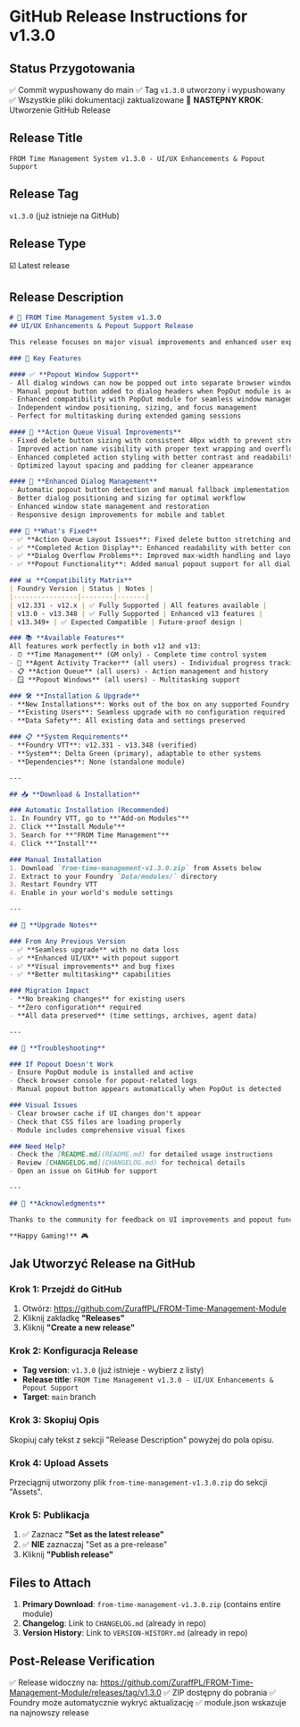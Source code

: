 # GitHub Release Instructions for v1.3.0

## Status Przygotowania
✅ Commit wypushowany do main
✅ Tag `v1.3.0` utworzony i wypushowany
✅ Wszystkie pliki dokumentacji zaktualizowane
🔲 **NASTĘPNY KROK**: Utworzenie GitHub Release

## Release Title
`FROM Time Management System v1.3.0 - UI/UX Enhancements & Popout Support`

## Release Tag
`v1.3.0` (już istnieje na GitHub)

## Release Type
☑️ Latest release

## Release Description

```markdown
# 🎨 FROM Time Management System v1.3.0
## UI/UX Enhancements & Popout Support Release

This release focuses on major visual improvements and enhanced user experience with popout window support for better multitasking during gameplay.

### 🚀 Key Features

#### ✅ **Popout Window Support**
- All dialog windows can now be popped out into separate browser windows
- Manual popout button added to dialog headers when PopOut module is active
- Enhanced compatibility with PopOut module for seamless window management
- Independent window positioning, sizing, and focus management
- Perfect for multitasking during extended gaming sessions

#### 🎨 **Action Queue Visual Improvements**
- Fixed delete button sizing with consistent 40px width to prevent stretching
- Improved action name visibility with proper text wrapping and overflow handling
- Enhanced completed action styling with better contrast and readability
- Optimized layout spacing and padding for cleaner appearance

#### 🔧 **Enhanced Dialog Management**
- Automatic popout button detection and manual fallback implementation
- Better dialog positioning and sizing for optimal workflow
- Enhanced window state management and restoration
- Responsive design improvements for mobile and tablet

### 🔄 **What's Fixed**
- ✅ **Action Queue Layout Issues**: Fixed delete button stretching and action name visibility
- ✅ **Completed Action Display**: Enhanced readability with better contrast
- ✅ **Dialog Overflow Problems**: Improved max-width handling and layout
- ✅ **Popout Functionality**: Added manual popout support for all dialogs

### 📊 **Compatibility Matrix**
| Foundry Version | Status | Notes |
|----------------|--------|-------|
| v12.331 - v12.x | ✅ Fully Supported | All features available |
| v13.0 - v13.348 | ✅ Fully Supported | Enhanced v13 features |
| v13.349+ | ✅ Expected Compatible | Future-proof design |

### 📚 **Available Features**
All features work perfectly in both v12 and v13:
- ⏰ **Time Management** (GM only) - Complete time control system
- 👥 **Agent Activity Tracker** (all users) - Individual progress tracking
- 📋 **Action Queue** (all users) - Action management and history
- 🪟 **Popout Windows** (all users) - Multitasking support

### 🛠️ **Installation & Upgrade**
- **New Installations**: Works out of the box on any supported Foundry version
- **Existing Users**: Seamless upgrade with no configuration required
- **Data Safety**: All existing data and settings preserved

### 📋 **System Requirements**
- **Foundry VTT**: v12.331 - v13.348 (verified)
- **System**: Delta Green (primary), adaptable to other systems
- **Dependencies**: None (standalone module)

---

## 📥 **Download & Installation**

### Automatic Installation (Recommended)
1. In Foundry VTT, go to **"Add-on Modules"**
2. Click **"Install Module"**
3. Search for **"FROM Time Management"**
4. Click **"Install"**

### Manual Installation
1. Download `from-time-management-v1.3.0.zip` from Assets below
2. Extract to your Foundry `Data/modules/` directory
3. Restart Foundry VTT
4. Enable in your world's module settings

---

## 🔄 **Upgrade Notes**

### From Any Previous Version
- ✅ **Seamless upgrade** with no data loss
- ✅ **Enhanced UI/UX** with popout support
- ✅ **Visual improvements** and bug fixes
- ✅ **Better multitasking** capabilities

### Migration Impact
- **No breaking changes** for existing users
- **Zero configuration** required
- **All data preserved** (time settings, archives, agent data)

---

## 🐛 **Troubleshooting**

### If Popout Doesn't Work
- Ensure PopOut module is installed and active
- Check browser console for popout-related logs
- Manual popout button appears automatically when PopOut is detected

### Visual Issues
- Clear browser cache if UI changes don't appear
- Check that CSS files are loading properly
- Module includes comprehensive visual fixes

### Need Help?
- Check the [README.md](README.md) for detailed usage instructions
- Review [CHANGELOG.md](CHANGELOG.md) for technical details
- Open an issue on GitHub for support

---

## 🙏 **Acknowledgments**

Thanks to the community for feedback on UI improvements and popout functionality.

**Happy Gaming!** 🎮
```

## Jak Utworzyć Release na GitHub

### Krok 1: Przejdź do GitHub
1. Otwórz: https://github.com/ZuraffPL/FROM-Time-Management-Module
2. Kliknij zakładkę **"Releases"**
3. Kliknij **"Create a new release"**

### Krok 2: Konfiguracja Release
- **Tag version**: `v1.3.0` (już istnieje - wybierz z listy)
- **Release title**: `FROM Time Management v1.3.0 - UI/UX Enhancements & Popout Support`
- **Target**: `main` branch

### Krok 3: Skopiuj Opis
Skopiuj cały tekst z sekcji "Release Description" powyżej do pola opisu.

### Krok 4: Upload Assets
Przeciągnij utworzony plik `from-time-management-v1.3.0.zip` do sekcji "Assets".

### Krok 5: Publikacja
1. ✅ Zaznacz **"Set as the latest release"**
2. ✅ **NIE** zaznaczaj "Set as a pre-release"
3. Kliknij **"Publish release"**

## Files to Attach
1. **Primary Download**: `from-time-management-v1.3.0.zip` (contains entire module)
2. **Changelog**: Link to `CHANGELOG.md` (already in repo)
3. **Version History**: Link to `VERSION-HISTORY.md` (already in repo)

## Post-Release Verification
✅ Release widoczny na: https://github.com/ZuraffPL/FROM-Time-Management-Module/releases/tag/v1.3.0
✅ ZIP dostępny do pobrania
✅ Foundry może automatycznie wykryć aktualizację
✅ module.json wskazuje na najnowszy release